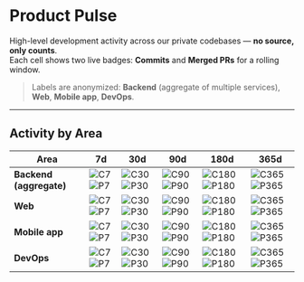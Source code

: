# Product Pulse

High-level development activity across our private codebases — **no source, only counts**.  
Each cell shows two live badges: **Commits** and **Merged PRs** for a rolling window.

> Labels are anonymized: **Backend** (aggregate of multiple services), **Web**, **Mobile app**, **DevOps**.

---

## Activity by Area

| Area                    | 7d                                                                                                                                                                                                                                                                                     | 30d                                                                                                                                                                                                                                                                                        | 90d                                                                                                                                                                                                                                                                                        | 180d                                                                                                                                                                                                                                                                                           | 365d                                                                                                                                                                                                                                                                                           |
|-------------------------|----------------------------------------------------------------------------------------------------------------------------------------------------------------------------------------------------------------------------------------------------------------------------------------|--------------------------------------------------------------------------------------------------------------------------------------------------------------------------------------------------------------------------------------------------------------------------------------------|--------------------------------------------------------------------------------------------------------------------------------------------------------------------------------------------------------------------------------------------------------------------------------------------|------------------------------------------------------------------------------------------------------------------------------------------------------------------------------------------------------------------------------------------------------------------------------------------------|------------------------------------------------------------------------------------------------------------------------------------------------------------------------------------------------------------------------------------------------------------------------------------------------|
| **Backend (aggregate)** | ![C7](https://img.shields.io/endpoint?url=https://existgive.github.io/product-pulse/endpoints/group__backend__commits_7d.json) ![P7](https://img.shields.io/endpoint?url=https://existgive.github.io/product-pulse/endpoints/group__backend__prs_merged_7d.json)                       | ![C30](https://img.shields.io/endpoint?url=https://existgive.github.io/product-pulse/endpoints/group__backend__commits_30d.json) ![P30](https://img.shields.io/endpoint?url=https://existgive.github.io/product-pulse/endpoints/group__backend__prs_merged_30d.json)                       | ![C90](https://img.shields.io/endpoint?url=https://existgive.github.io/product-pulse/endpoints/group__backend__commits_90d.json) ![P90](https://img.shields.io/endpoint?url=https://existgive.github.io/product-pulse/endpoints/group__backend__prs_merged_90d.json)                       | ![C180](https://img.shields.io/endpoint?url=https://existgive.github.io/product-pulse/endpoints/group__backend__commits_180d.json) ![P180](https://img.shields.io/endpoint?url=https://existgive.github.io/product-pulse/endpoints/group__backend__prs_merged_180d.json)                       | ![C365](https://img.shields.io/endpoint?url=https://existgive.github.io/product-pulse/endpoints/group__backend__commits_365d.json) ![P365](https://img.shields.io/endpoint?url=https://existgive.github.io/product-pulse/endpoints/group__backend__prs_merged_365d.json)                       |
| **Web**                 | ![C7](https://img.shields.io/endpoint?url=https://existgive.github.io/product-pulse/endpoints/existgive__web-frontend__commits_7d.json) ![P7](https://img.shields.io/endpoint?url=https://existgive.github.io/product-pulse/endpoints/existgive__web-frontend__prs_merged_7d.json)     | ![C30](https://img.shields.io/endpoint?url=https://existgive.github.io/product-pulse/endpoints/existgive__web-frontend__commits_30d.json) ![P30](https://img.shields.io/endpoint?url=https://existgive.github.io/product-pulse/endpoints/existgive__web-frontend__prs_merged_30d.json)     | ![C90](https://img.shields.io/endpoint?url=https://existgive.github.io/product-pulse/endpoints/existgive__web-frontend__commits_90d.json) ![P90](https://img.shields.io/endpoint?url=https://existgive.github.io/product-pulse/endpoints/existgive__web-frontend__prs_merged_90d.json)     | ![C180](https://img.shields.io/endpoint?url=https://existgive.github.io/product-pulse/endpoints/existgive__web-frontend__commits_180d.json) ![P180](https://img.shields.io/endpoint?url=https://existgive.github.io/product-pulse/endpoints/existgive__web-frontend__prs_merged_180d.json)     | ![C365](https://img.shields.io/endpoint?url=https://existgive.github.io/product-pulse/endpoints/existgive__web-frontend__commits_365d.json) ![P365](https://img.shields.io/endpoint?url=https://existgive.github.io/product-pulse/endpoints/existgive__web-frontend__prs_merged_365d.json)     |
| **Mobile app**          | ![C7](https://img.shields.io/endpoint?url=https://existgive.github.io/product-pulse/endpoints/existgive__flutter_mobile__commits_7d.json) ![P7](https://img.shields.io/endpoint?url=https://existgive.github.io/product-pulse/endpoints/existgive__flutter_mobile__prs_merged_7d.json) | ![C30](https://img.shields.io/endpoint?url=https://existgive.github.io/product-pulse/endpoints/existgive__flutter_mobile__commits_30d.json) ![P30](https://img.shields.io/endpoint?url=https://existgive.github.io/product-pulse/endpoints/existgive__flutter_mobile__prs_merged_30d.json) | ![C90](https://img.shields.io/endpoint?url=https://existgive.github.io/product-pulse/endpoints/existgive__flutter_mobile__commits_90d.json) ![P90](https://img.shields.io/endpoint?url=https://existgive.github.io/product-pulse/endpoints/existgive__flutter_mobile__prs_merged_90d.json) | ![C180](https://img.shields.io/endpoint?url=https://existgive.github.io/product-pulse/endpoints/existgive__flutter_mobile__commits_180d.json) ![P180](https://img.shields.io/endpoint?url=https://existgive.github.io/product-pulse/endpoints/existgive__flutter_mobile__prs_merged_180d.json) | ![C365](https://img.shields.io/endpoint?url=https://existgive.github.io/product-pulse/endpoints/existgive__flutter_mobile__commits_365d.json) ![P365](https://img.shields.io/endpoint?url=https://existgive.github.io/product-pulse/endpoints/existgive__flutter_mobile__prs_merged_365d.json) |
| **DevOps**              | ![C7](https://img.shields.io/endpoint?url=https://existgive.github.io/product-pulse/endpoints/existgive__devops-scripts__commits_7d.json) ![P7](https://img.shields.io/endpoint?url=https://existgive.github.io/product-pulse/endpoints/existgive__devops-scripts__prs_merged_7d.json) | ![C30](https://img.shields.io/endpoint?url=https://existgive.github.io/product-pulse/endpoints/existgive__devops-scripts__commits_30d.json) ![P30](https://img.shields.io/endpoint?url=https://existgive.github.io/product-pulse/endpoints/existgive__devops-scripts__prs_merged_30d.json) | ![C90](https://img.shields.io/endpoint?url=https://existgive.github.io/product-pulse/endpoints/existgive__devops-scripts__commits_90d.json) ![P90](https://img.shields.io/endpoint?url=https://existgive.github.io/product-pulse/endpoints/existgive__devops-scripts__prs_merged_90d.json) | ![C180](https://img.shields.io/endpoint?url=https://existgive.github.io/product-pulse/endpoints/existgive__devops-scripts__commits_180d.json) ![P180](https://img.shields.io/endpoint?url=https://existgive.github.io/product-pulse/endpoints/existgive__devops-scripts__prs_merged_180d.json) | ![C365](https://img.shields.io/endpoint?url=https://existgive.github.io/product-pulse/endpoints/existgive__devops-scripts__commits_365d.json) ![P365](https://img.shields.io/endpoint?url=https://existgive.github.io/product-pulse/endpoints/existgive__devops-scripts__prs_merged_365d.json) |
